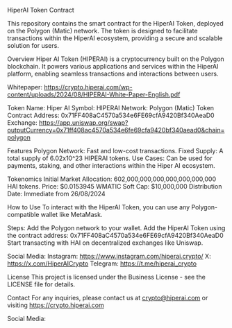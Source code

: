 HiperAI Token Contract

This repository contains the smart contract for the HiperAI Token, deployed on the Polygon (Matic) network. The token is designed to facilitate transactions within the HiperAI ecosystem, providing a secure and scalable solution for users.

Overview
Hiper AI Token (HIPERAI) is a cryptocurrency built on the Polygon blockchain. It powers various applications and services within the HiperAI platform, enabling seamless transactions and interactions between users.

Whitepaper: https://crypto.hiperai.com/wp-content/uploads/2024/08/HIPERAI-White-Paper-English.pdf


Token Name: Hiper AI
Symbol: HIPERAI
Network: Polygon (Matic)
Token Contract Address: 0x71FF408aC4570a534e6FE69cfA9420Bf340AeaD0
Exchange: https://app.uniswap.org/swap?outputCurrency=0x71ff408ac4570a534e6fe69cfa9420bf340aead0&chain=polygon

Features
Polygon Network: Fast and low-cost transactions.
Fixed Supply: A total supply of 6.02x10^23 HIPERAI tokens.
Use Cases: Can be used for payments, staking, and other interactions within the Hiper AI ecosystem.

Tokenomics
Initial Market Allocation: 602,000,000,000,000,000,000,000 HAI tokens.
Price: $0.0153945 WMATIC
Soft Cap: $10,000,000
Distribution Date: Immediate from 26/08/2024

How to Use
To interact with the HiperAI Token, you can use any Polygon-compatible wallet like MetaMask.

Steps:
Add the Polygon network to your wallet.
Add the HiperAI Token using the contract address: 0x71FF408aC4570a534e6FE69cfA9420Bf340AeaD0
Start transacting with HAI on decentralized exchanges like Uniswap.

Social Media:
Instagram: https://www.instagram.com/hiperai.crypto/
X: https://x.com/HiperAICrypto
Telegram: https://t.me/hiperai_crypto

License
This project is licensed under the Business License - see the LICENSE file for details.

Contact
For any inquiries, please contact us at crypto@hiperai.com or visiting https://crypto.hiperai.com

Social Media:
